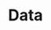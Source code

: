 ---
title: Data
description: We publish open data
permalink: /institution/key
layout: institution-key
---